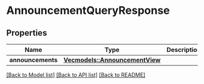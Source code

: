 # AnnouncementQueryResponse

## Properties

Name | Type | Description | Notes
------------ | ------------- | ------------- | -------------
**announcements** | [**Vec<models::AnnouncementView>**](AnnouncementView.md) |  | 

[[Back to Model list]](../README.md#documentation-for-models) [[Back to API list]](../README.md#documentation-for-api-endpoints) [[Back to README]](../README.md)


